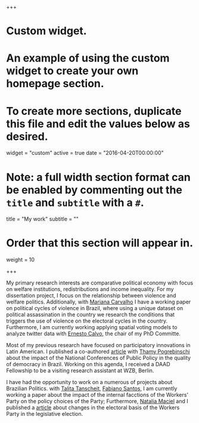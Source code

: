 +++
# Custom widget.
# An example of using the custom widget to create your own homepage section.
# To create more sections, duplicate this file and edit the values below as desired.
widget = "custom"
active = true
date = "2016-04-20T00:00:00"

# Note: a full width section format can be enabled by commenting out the `title` and `subtitle` with a `#`.
title = "My work"
subtitle = ""

# Order that this section will appear in.
weight = 10

+++

My primary research interests are comparative political economy with focus on welfare institutions, redistributions and income inequality.  For my dissertation project, I focus on the relationship between violence and welfare politics.  Additionally, with [Mariana Carvalho](http://www.maricarvalho.com/)  I have a working paper on political cycles of violence in Brazil, where using a unique dataset on political assassination in the country we research the conditions that triggers the use of violence on the electoral cycles in the country. Furthermore, I am currently working applying spatial voting models to analyze twitter data with  [Ernesto Calvo](http://gvptsites.umd.edu/calvo/), the chair of my PhD Committe. 


Most of my previous research have focused on participatory innovations in Latin American. I published a co-authored [article](http://www.scielo.br/pdf/dados/v60n1/0011-5258-dados-60-1-0007.pdf) with [Thamy Pogrebinschi](https://thamypogrebinschi.org/) about the impact of the National Conferences of Public Policy in the quality of democracy in Brazil. Working on this agenda, I received a DAAD Fellowship to be a visiting research assistant at WZB, Berlin.  

I have had the opportunity to work on a numerous of projects about Brazilian Politics. with [Talita Tanscheit](http://buscatextual.cnpq.br/buscatextual/visualizacv.do?id=K4451567H6), [Fabiano Santos](http://buscatextual.cnpq.br/buscatextual/visualizacv.do?id=K4782116Z3), I am currently working a paper about the impact of the internal facctions of the Workers' Party on the policy choices of the Party; Furthermore,  [Natalia Maciel](http://buscatextual.cnpq.br/buscatextual/visualizacv.do?id=K4219233E9) and I published a [article](http://www.scielo.br/pdf/op/v23n1/1807-0191-op-23-1-0096.pdf) about changes in the electoral basis of the Workers Party in the legislative election. 

